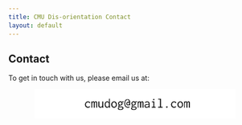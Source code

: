 ```yaml
---
title: CMU Dis-orientation Contact
layout: default
---
```


## Contact

To get in touch with us, please email us at:

<img src="/images/contact-cmu.gif" width="400" alt="contact" style="display: block;margin-left: auto;margin-right: auto;background-color:#EEE9CA" /> 
